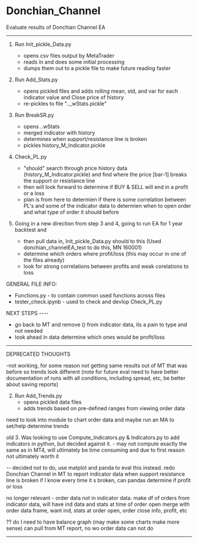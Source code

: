 # Donchian_Channel
Evaluate results of Donchian Channel EA

---------------------------------------------------------------------------------------------------------------------

1. Run Init_pickle_Data.py
    - opens csv files output by MetaTrader
    - reads in and does some initial processing
    - dumps them out to a pickle file to make future reading faster

2. Run Add_Stats.py
    - opens pickled files and adds rolling mean, std, and var for each indicator value and Close price of history
    - re-pickles to file ".._wStats.pickle"

3. Run BreakSR.py
    - opens ..wStats
    - merged indicator with history
    - determines when support/resistance line is broken
    - pickles history_M_Indicator.pickle

4. Check_PL.py
	- "should" search through price history data (history_M_Indicator.pickle) and find where the price [bar-1] breaks the support or resistance line
	- then will look forward to determine if BUY & SELL will end in a profit or a loss
	- plan is from here to determien if there is some correlation between PL's and some of the indicator data to determien when to open order and what type of order it should before

5.  Going in a new direction from step 3 and 4, going to run EA for 1 year backtest and 
	- then pull data in, Init_pickle_Data.py should to this (Used donchian_channelEA_test to do this, MN 160001)
	- determine which orders where profit/loss (this may occur in one of the files already)
	- look for strong correlations between profits and weak corelations to loss

GENERAL FILE INFO:
- Functions.py - to contain common used functions across files
- tester_check.ipynb - used to check and devlop Check_PL.py

NEXT STEPS ----
- go back to MT and remove () from indicator data, its a pain to type and not needed
- look ahead in data determine which ones would be profit/loss

---------------------------------------------------------------------------------------------------------------------
DEPRECATED THOUGHTS

-not working, for some reason not getting same results out of MT that was before so trends look different (note for future eval need to have better documentation of runs with all conditions, including spread, etc, be better about saving reports)

2.  Run Add_Trends.py
    - opens pickled data files
    - adds trends based on pre-defined ranges from viewing order data

need to look into module to chart order data and maybe run an MA to set/help determine trends

old 3. Was looking to use Compute_Indicators.py & Indicators.py to add indicators in python, but decided against it.  - may not compute exactly the same as in MT4, will ultimately be time consuming and due to first reason not ultimately worth it

-- decided not to do, use matplot and panda to eval this instead.  redo Donchian Channel in MT to report indicator data when support resistance line is broken if I know every time it s broken, can pandas determine if profit or loss


no longer relevant - order data not in indicator data.  make df of orders from indicator data, will have ind data and stats at time of order open merge with order data frame, want ind, stats at order open, order close info, profit, etc

?? do I need to have balance graph (may make some charts make more sense) can pull from MT report, no wo order data
can not do

---------------------------------------------------------------------------------------------------------------------